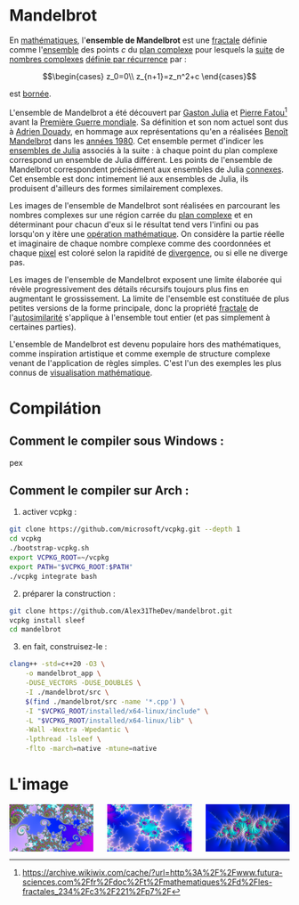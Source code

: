 # Mandelbrot

En [mathématiques](https://fr.wikipedia.org/wiki/Math%C3%A9matiques), l'**ensemble de Mandelbrot** est une [fractale](https://fr.wikipedia.org/wiki/Fractale) définie comme l'[ensemble](https://fr.wikipedia.org/wiki/Ensemble) des points _c_ du [plan complexe](https://fr.wikipedia.org/wiki/Plan_complexe) pour lesquels la [suite](<https://fr.wikipedia.org/wiki/Suite_(math%C3%A9matiques)>) de [nombres complexes](https://fr.wikipedia.org/wiki/Nombre_complexe) [définie par récurrence](https://fr.wikipedia.org/wiki/D%C3%A9finition_par_r%C3%A9currence) par :

```math
\begin{cases}
z_0=0\\
z_{n+1}=z_n^2+c
\end{cases}
```

est [bornée](https://fr.wikipedia.org/wiki/Suite_born%C3%A9e).

L'ensemble de Mandelbrot a été découvert par [Gaston Julia](https://fr.wikipedia.org/wiki/Gaston_Julia) et [Pierre Fatou](https://fr.wikipedia.org/wiki/Pierre_Fatou)[^1] avant la [Première Guerre mondiale](https://fr.wikipedia.org/wiki/Premi%C3%A8re_Guerre_mondiale). Sa définition et son nom actuel sont dus à [Adrien Douady](https://fr.wikipedia.org/wiki/Adrien_Douady), en hommage aux représentations qu'en a réalisées [Benoît Mandelbrot](https://fr.wikipedia.org/wiki/Beno%C3%AEt_Mandelbrot) dans les [années 1980](https://fr.wikipedia.org/wiki/Ann%C3%A9es_1980). Cet ensemble permet d'indicer les [ensembles de Julia](https://fr.wikipedia.org/wiki/Ensemble_de_Julia) associés à la suite : à chaque point du plan complexe correspond un ensemble de Julia différent. Les points de l'ensemble de Mandelbrot correspondent précisément aux ensembles de Julia [connexes](<https://fr.wikipedia.org/wiki/Connexit%C3%A9_(math%C3%A9matiques)>). Cet ensemble est donc intimement lié aux ensembles de Julia, ils produisent d'ailleurs des formes similairement complexes.

Les images de l'ensemble de Mandelbrot sont réalisées en parcourant les nombres complexes sur une région carrée du [plan complexe](https://fr.wikipedia.org/wiki/Plan_complexe) et en déterminant pour chacun d'eux si le résultat tend vers l'infini ou pas lorsqu'on y itère une [opération mathématique](<https://fr.wikipedia.org/wiki/Op%C3%A9ration_(math%C3%A9matiques)>). On considère la partie réelle et imaginaire de chaque nombre complexe comme des coordonnées et chaque [pixel](https://fr.wikipedia.org/wiki/Pixel) est coloré selon la rapidité de [divergence](https://fr.wikipedia.org/wiki/Limite_d%27une_suite), ou si elle ne diverge pas.

Les images de l'ensemble de Mandelbrot exposent une limite élaborée qui révèle progressivement des détails récursifs toujours plus fins en augmentant le grossissement. La limite de l'ensemble est constituée de plus petites versions de la forme principale, donc la propriété [fractale](https://fr.wikipedia.org/wiki/Fractale) de l'[autosimilarité](https://fr.wikipedia.org/wiki/Autosimilarit%C3%A9) s'applique à l'ensemble tout entier (et pas simplement à certaines parties).

L'ensemble de Mandelbrot est devenu populaire hors des mathématiques, comme inspiration artistique et comme exemple de structure complexe venant de l'application de règles simples. C'est l'un des exemples les plus connus de [visualisation mathématique](https://fr.wikipedia.org/wiki/Math%C3%A9matiques_exp%C3%A9rimentales).

[^1]: https://archive.wikiwix.com/cache/?url=http%3A%2F%2Fwww.futura-sciences.com%2Ffr%2Fdoc%2Ft%2Fmathematiques%2Fd%2Fles-fractales_234%2Fc3%2F221%2Fp7%2F

# Compilátion

## Comment le compiler sous Windows :

pex

## Comment le compiler sur Arch :

1. activer vcpkg :

```bash
git clone https://github.com/microsoft/vcpkg.git --depth 1
cd vcpkg
./bootstrap-vcpkg.sh
export VCPKG_ROOT=~/vcpkg
export PATH="$VCPKG_ROOT:$PATH"
./vcpkg integrate bash
```

2. préparer la construction :

```bash
git clone https://github.com/Alex31TheDev/mandelbrot.git
vcpkg install sleef
cd mandelbrot
```

3. en fait, construisez-le :

```bash
clang++ -std=c++20 -O3 \
    -o mandelbrot_app \
    -DUSE_VECTORS -DUSE_DOUBLES \
    -I ./mandelbrot/src \
    $(find ./mandelbrot/src -name '*.cpp') \
    -I "$VCPKG_ROOT/installed/x64-linux/include" \
    -L "$VCPKG_ROOT/installed/x64-linux/lib" \
    -Wall -Wextra -Wpedantic \
    -lpthread -lsleef \
    -flto -march=native -mtune=native
```

# L'image

<div style="display: flex; justify-content: space-between;">
  <img src="assets/mandelbrot_1.png" alt="Mandelbrot 1" width="30%">
  <img src="assets/mandelbrot_2.png" alt="Mandelbrot 2" width="30%">
  <img src="assets/mandelbrot_3.png" alt="Mandelbrot 3" width="30%">
</div>
